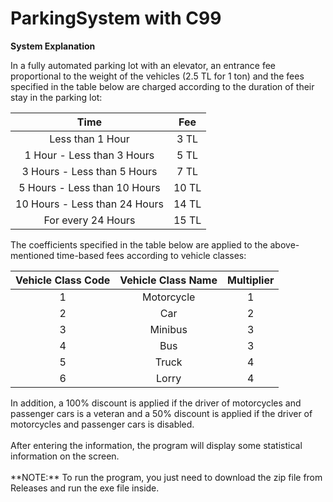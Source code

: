 # ParkingSystem with C99

**System Explanation**

In a fully automated parking lot with an elevator, an entrance fee proportional to the weight of the vehicles (2.5 TL for 1 ton) and the fees specified in the table below are charged according to the duration of their stay in the parking lot:
<div align="center">
  
|              Time             |  Fee  |
|:-----------------------------:|:-----:|
|        Less than 1 Hour       |  3 TL |
|   1 Hour - Less than 3 Hours  |  5 TL |
|  3 Hours - Less than 5 Hours  |  7 TL |
|  5 Hours - Less than 10 Hours | 10 TL |
| 10 Hours - Less than 24 Hours | 14 TL |
|       For every 24 Hours      | 15 TL |

</div>
The coefficients specified in the table below are applied to the above-mentioned time-based fees according to vehicle classes:
<div align="center">

| Vehicle Class Code | Vehicle Class Name | Multiplier |
|:------------------:|:------------------:|:----------:|
|          1         |     Motorcycle     |      1     |
|          2         |         Car        |      2     |
|          3         |       Minibus      |      3     |
|          4         |         Bus        |      3     |
|          5         |        Truck       |      4     |
|          6         |        Lorry       |      4     |

</div>
In addition, a 100% discount is applied if the driver of motorcycles and passenger cars is a veteran and a 50% discount is applied if the driver of motorcycles and passenger cars is disabled.
<br>
<br>
After entering the information, the program will display some statistical information on the screen. 
<br>
<br>
**NOTE:** To run the program, you just need to download the zip file from Releases and run the exe file inside.
